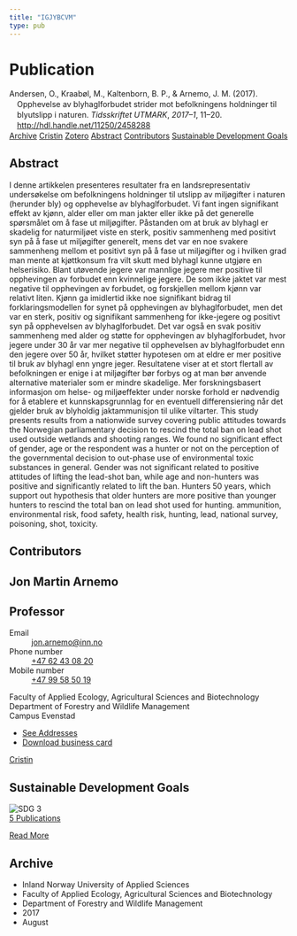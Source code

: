 ```yaml
---
title: "IGJYBCVM"
type: pub
---
```

<h1>Publication</h1>
<article id="csl-bib-container-IGJYBCVM" class="csl-bib-container">
  <div class="csl-bib-body" style="line-height: 1.35; padding-left: 1em; text-indent:-1em;">
  <div class="csl-entry">Andersen, O., Kraab&#xF8;l, M., Kaltenborn, B. P., &amp; Arnemo, J. M. (2017). Opphevelse av blyhaglforbudet strider mot befolkningens holdninger til blyutslipp i naturen. <i>Tidsskriftet UTMARK</i>, <i>2017&#x2013;1</i>, 11&#x2013;20. <a href="http://hdl.handle.net/11250/2458288">http://hdl.handle.net/11250/2458288</a></div>
</div>
  <div class="csl-bib-buttons">
    <a href="#taxonomy-article-IGJYBCVM" class="csl-bib-button">Archive</a>
    <a href="https://app.cristin.no/results/show.jsf?id=1489326" alt="Cristin URL" class="csl-bib-button">Cristin</a>
    <a href="http://zotero.org/groups/5402882/items/IGJYBCVM" alt="Zotero URL" class="csl-bib-button">Zotero</a>
    <a href="#abstract-article-IGJYBCVM" class="csl-bib-button">Abstract</a>
    <a href="#contributors-article-IGJYBCVM" class="csl-bib-button">Contributors</a>
    <a href="#sdg-article-IGJYBCVM" class="csl-bib-button">Sustainable Development Goals</a>
  </div>
  <div id="csl-bib-meta-container-IGJYBCVM"></div>
</article>
<div id="csl-bib-meta-IGJYBCVM" class="csl-bib-meta">
  <article id="abstract-article-IGJYBCVM" class="abstract-article">
    <h1>Abstract</h1>
    I denne artikkelen presenteres resultater fra en landsrepresentativ undersøkelse om befolkningens holdninger til utslipp av miljøgifter i naturen (herunder bly) og opphevelse av blyhaglforbudet. Vi fant ingen signifikant effekt av kjønn, alder eller om man jakter eller ikke på det generelle spørsmålet om å fase ut miljøgifter. Påstanden om at bruk av blyhagl er skadelig for naturmiljøet viste en sterk, positiv sammenheng med positivt syn på å fase ut miljøgifter generelt, mens det var en noe svakere sammenheng mellom et positivt syn på å fase ut miljøgifter og i hvilken grad man mente at kjøttkonsum fra vilt skutt med blyhagl kunne utgjøre en helserisiko. Blant utøvende jegere var mannlige jegere mer positive til opphevingen av forbudet enn kvinnelige jegere. De som ikke jaktet var mest negative til opphevingen av forbudet, og forskjellen mellom kjønn var relativt liten. Kjønn ga imidlertid ikke noe signifikant bidrag til forklaringsmodellen for synet på opphevingen av blyhaglforbudet, men det var en sterk, positiv og signifikant sammenheng for ikke-jegere og positivt syn på opphevelsen av blyhaglforbudet. Det var også en svak positiv sammenheng med alder og støtte for opphevingen av blyhaglforbudet, hvor jegere under 30 år var mer negative til opphevelsen av blyhaglforbudet enn den jegere over 50 år, hvilket støtter hypotesen om at eldre er mer positive til bruk av blyhagl enn yngre jeger. Resultatene viser at et stort flertall av befolkningen er enige i at miljøgifter bør forbys og at man bør anvende alternative materialer som er mindre skadelige. Mer forskningsbasert informasjon om helse- og miljøeffekter under norske forhold er nødvendig for å etablere et kunnskapsgrunnlag for en eventuell differensiering når det gjelder bruk av blyholdig jaktammunisjon til ulike viltarter. This study presents results from a nationwide survey covering public attitudes towards the Norwegian parliamentary decision to rescind the total ban on lead shot used outside wetlands and shooting ranges. We found no significant effect of gender, age or the respondent was a hunter or not on the perception of the governmental decision to out-phase use of environmental toxic substances in general. Gender was not significant related to positive attitudes of lifting the lead-shot ban, while age and non-hunters was positive and significantly related to lift the ban. Hunters 50 years, which support out hypothesis that older hunters are more positive than younger hunters to rescind the total ban on lead shot used for hunting. ammunition, environmental risk, food safety, health risk, hunting, lead, national survey, poisoning, shot, toxicity.
  </article>
  <article id="contributors-article-IGJYBCVM" class="contributors-article">
    <h1>Contributors</h1>
    <div class="personas"> <div class="vrtx-hinn-person-card"> <div class="photo"> <i class="lar la-user-circle missing-person"></i> </div> <div class="info"> <hgroup><h1>Jon Martin Arnemo</h1> <h2>Professor</h2> </hgroup><dl> <dt>Email</dt> <dd> <a href="mailto:jon.arnemo@inn.no">jon.arnemo@inn.no</a> </dd> <dt>Phone number</dt> <dd><a href="tel:+4762430820"> +47 62 43 08 20 </a></dd> <dt>Mobile number</dt> <dd><a href="tel:+4799585019"> +47 99 58 50 19 </a></dd> </dl> <p> Faculty of Applied Ecology, Agricultural Sciences and Biotechnology<br> Department of Forestry and Wildlife Management<br> Campus Evenstad </p> <ul class="vrtx-hinn-links"> <li><a href="https://www.inn.no/english/find-an-employee/jon-arnemo.html#vrtx-hinn-addresses">See Addresses</a></li> <li><a href="https://www.inn.no/english/find-an-employee/jon-arnemo.html?vrtx=vcf">Download business card</a></li> </ul> </div> </div> <a href="https://app.cristin.no/persons/show.jsf?id=328246" alt="Cristin URL" class="personas-cristin">Cristin</a> </div>
  </article>
  <article id="sdg-article-IGJYBCVM" class="sdg-article">
    <h1>Sustainable Development Goals</h1>
    <div class="sdg-container"><div id="sdg3" class="sdg"> <img src="{{< params subfolder >}}images/sdg/sdg03_en.png" class="image" alt="SDG 3"> <div class="sdg-overlay"> <a href="{{< params subfolder >}}en/archive/?sdg=3#archive" class="sdg-publication-count"><span>5</span> Publications</a> <p><a href="https://sdgs.un.org/goals/goal3" class="sdg-read-more">Read More</a></p> </div> </div></div>
  </article>
  <article id="taxonomy-article-IGJYBCVM" class="taxonomy-article">
    <h1>Archive</h1>
    <ul>
      <li>Inland Norway University of Applied Sciences</li>
      <li>Faculty of Applied Ecology, Agricultural Sciences and Biotechnology</li>
      <li>Department of Forestry and Wildlife Management</li>
      <li>2017</li>
      <li>August</li>
    </ul>
  </article>
</div>
